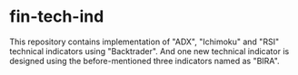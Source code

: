 # fin-tech-ind
This repository contains implementation of "ADX", "Ichimoku" and "RSI" technical indicators using "Backtrader". And one new technical indicator is designed using the before-mentioned three indicators named as "BIRA".
